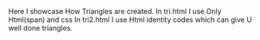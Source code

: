Here I showcase How Triangles are created.
In tri.html I use Only Html(span) and css
In tri2.html I use Html identity codes which can give U well done triangles.